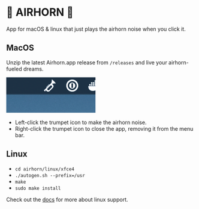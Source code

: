 # 🎺 AIRHORN 🎺

App for macOS & linux that just plays the airhorn noise when you click it.

## MacOS

Unzip the latest Airhorn.app release from `/releases` and live your airhorn-fueled dreams.

![Screenshot](docs/screenshot_1.png)

- Left-click the trumpet icon to make the airhorn noise.
- Right-click the trumpet icon to close the app, removing it from the menu bar.

## Linux

- `cd airhorn/linux/xfce4`
- `./autogen.sh --prefix=/usr`
- `make`
- `sudo make install`

Check out the [docs](linux/xfce4) for more about linux support.
